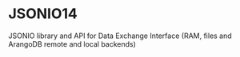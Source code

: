 # JSONIO14

JSONIO library and API for Data Exchange Interface (RAM, files and ArangoDB remote and local backends)